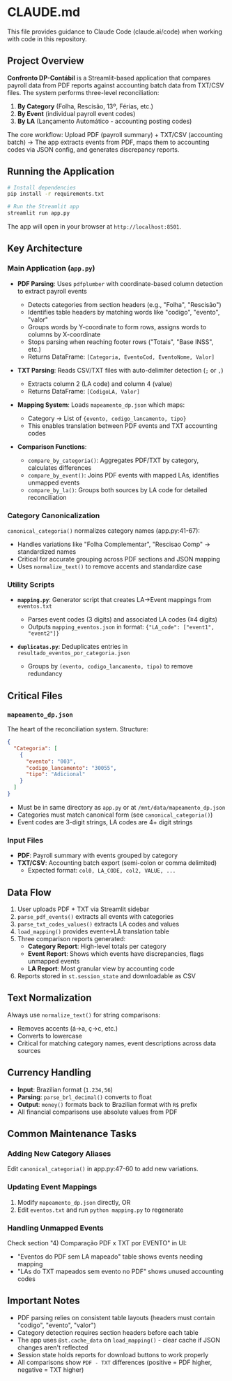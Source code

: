 # CLAUDE.md

This file provides guidance to Claude Code (claude.ai/code) when working with code in this repository.

## Project Overview

**Confronto DP-Contábil** is a Streamlit-based application that compares payroll data from PDF reports against accounting batch data from TXT/CSV files. The system performs three-level reconciliation:
1. **By Category** (Folha, Rescisão, 13º, Férias, etc.)
2. **By Event** (individual payroll event codes)
3. **By LA** (Lançamento Automático - accounting posting codes)

The core workflow: Upload PDF (payroll summary) + TXT/CSV (accounting batch) → The app extracts events from PDF, maps them to accounting codes via JSON config, and generates discrepancy reports.

## Running the Application

```bash
# Install dependencies
pip install -r requirements.txt

# Run the Streamlit app
streamlit run app.py
```

The app will open in your browser at `http://localhost:8501`.

## Key Architecture

### Main Application (`app.py`)
- **PDF Parsing**: Uses `pdfplumber` with coordinate-based column detection to extract payroll events
  - Detects categories from section headers (e.g., "Folha", "Rescisão")
  - Identifies table headers by matching words like "codigo", "evento", "valor"
  - Groups words by Y-coordinate to form rows, assigns words to columns by X-coordinate
  - Stops parsing when reaching footer rows ("Totais", "Base INSS", etc.)
  - Returns DataFrame: `[Categoria, EventoCod, EventoNome, Valor]`

- **TXT Parsing**: Reads CSV/TXT files with auto-delimiter detection (`;` or `,`)
  - Extracts column 2 (LA code) and column 4 (value)
  - Returns DataFrame: `[CodigoLA, Valor]`

- **Mapping System**: Loads `mapeamento_dp.json` which maps:
  - Category → List of `{evento, codigo_lancamento, tipo}`
  - This enables translation between PDF events and TXT accounting codes

- **Comparison Functions**:
  - `compare_by_categoria()`: Aggregates PDF/TXT by category, calculates differences
  - `compare_by_event()`: Joins PDF events with mapped LAs, identifies unmapped events
  - `compare_by_la()`: Groups both sources by LA code for detailed reconciliation

### Category Canonicalization
`canonical_categoria()` normalizes category names (app.py:41-67):
- Handles variations like "Folha Complementar", "Rescisao Comp" → standardized names
- Critical for accurate grouping across PDF sections and JSON mapping
- Uses `normalize_text()` to remove accents and standardize case

### Utility Scripts
- **`mapping.py`**: Generator script that creates LA→Event mappings from `eventos.txt`
  - Parses event codes (3 digits) and associated LA codes (≥4 digits)
  - Outputs `mapping_eventos.json` in format: `{"LA_code": ["event1", "event2"]}`

- **`duplicatas.py`**: Deduplicates entries in `resultado_eventos_por_categoria.json`
  - Groups by `(evento, codigo_lancamento, tipo)` to remove redundancy

## Critical Files

### `mapeamento_dp.json`
The heart of the reconciliation system. Structure:
```json
{
  "Categoria": [
    {
      "evento": "003",
      "codigo_lancamento": "30055",
      "tipo": "Adicional"
    }
  ]
}
```
- Must be in same directory as `app.py` or at `/mnt/data/mapeamento_dp.json`
- Categories must match canonical form (see `canonical_categoria()`)
- Event codes are 3-digit strings, LA codes are 4+ digit strings

### Input Files
- **PDF**: Payroll summary with events grouped by category
- **TXT/CSV**: Accounting batch export (semi-colon or comma delimited)
  - Expected format: `col0, LA_CODE, col2, VALUE, ...`

## Data Flow

1. User uploads PDF + TXT via Streamlit sidebar
2. `parse_pdf_events()` extracts all events with categories
3. `parse_txt_codes_values()` extracts LA codes and values
4. `load_mapping()` provides event↔LA translation table
5. Three comparison reports generated:
   - **Category Report**: High-level totals per category
   - **Event Report**: Shows which events have discrepancies, flags unmapped events
   - **LA Report**: Most granular view by accounting code
6. Reports stored in `st.session_state` and downloadable as CSV

## Text Normalization

Always use `normalize_text()` for string comparisons:
- Removes accents (á→a, ç→c, etc.)
- Converts to lowercase
- Critical for matching category names, event descriptions across data sources

## Currency Handling

- **Input**: Brazilian format (`1.234,56`)
- **Parsing**: `parse_brl_decimal()` converts to float
- **Output**: `money()` formats back to Brazilian format with `R$` prefix
- All financial comparisons use absolute values from PDF

## Common Maintenance Tasks

### Adding New Category Aliases
Edit `canonical_categoria()` in app.py:47-60 to add new variations.

### Updating Event Mappings
1. Modify `mapeamento_dp.json` directly, OR
2. Edit `eventos.txt` and run `python mapping.py` to regenerate

### Handling Unmapped Events
Check section "4) Comparação PDF x TXT por EVENTO" in UI:
- "Eventos do PDF sem LA mapeado" table shows events needing mapping
- "LAs do TXT mapeados sem evento no PDF" shows unused accounting codes

## Important Notes

- PDF parsing relies on consistent table layouts (headers must contain "codigo", "evento", "valor")
- Category detection requires section headers before each table
- The app uses `@st.cache_data` on `load_mapping()` - clear cache if JSON changes aren't reflected
- Session state holds reports for download buttons to work properly
- All comparisons show `PDF - TXT` differences (positive = PDF higher, negative = TXT higher)
